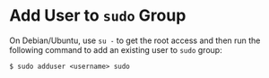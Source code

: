 # Add User to `sudo` Group

On Debian/Ubuntu, use `su -` to get the root access and then run the following command to add an existing user to `sudo` group:
 
```console
$ sudo adduser <username> sudo
```
